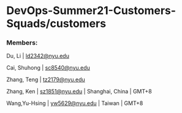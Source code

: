 # DevOps-Summer21-Customers-Squads/customers

### Members: 

Du, Li | ld2342@nyu.edu

Cai, Shuhong |  sc8540@nyu.edu

Zhang, Teng |  tz2179@nyu.edu

Zhang, Ken | sz1851@nyu.edu | Shanghai, China | GMT+8 

Wang,Yu-Hsing | yw5629@nyu.edu | Taiwan | GMT+8 



